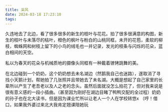 ```yaml
---
title: 采风
date: 2024-03-18 17:23:10
tags:
---
```

久违地去了北边，看了很多很多的新生的枝叶与花花。拍了很多很满意的构图，新生的枝叶与未落尽的枯叶，橙色的枫叶与粉白的山桃同框，未开的花苞，柔软的柳枝，蜘蛛网和树枝上留下的小鸟的绒毛也一并记录，发光的枝条与闪烁的花朵，蓝白相间的天空。

私以为春天的花朵与机械质地的摄像头同框有一种戴着镣铐跳舞的美。

在北边碰到一个奶奶，这个奶奶想去未名湖边（然鹅我自己也迷路），遂取消了寻找小天鹅计划，帮她拍了几张照并且带她去了未名湖。大概是想起了自己家里的长辈所以产生了老吾老以及人之老的念头。虽然后面就没怎么拍花了，但对我来说是很有意义感的一段小插曲。（甚至因为刚好在湖边目睹了鸭鸭交配的全过程）奶奶的孙子也在北大读书，但是因为课业忙所以让老人一个人在学校转悠x （哼！借口，如果我外婆过来北大我肯定翘课陪她玩